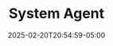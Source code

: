 ---
weight: 999
title: "System Agent"
description: ""
icon: "article"
date: "2025-02-20T20:54:59-05:00"
lastmod: "2025-02-20T20:54:59-05:00"
draft: true
toc: true
---
